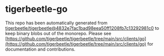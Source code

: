 # tigerbeetle-go
This repo has been automatically generated from [tigerbeetle/tigerbeetle@4832e7fac1bad98eea50ff1208fb7c13292981c0](https://github.com/tigerbeetle/tigerbeetle/commit/4832e7fac1bad98eea50ff1208fb7c13292981c0) to keep binary blobs out of the monorepo. Please see [https://github.com/tigerbeetle/tigerbeetle/tree/main/src/clients/go](https://github.com/tigerbeetle/tigerbeetle/tree/main/src/clients/go) for documentation and contributions.
